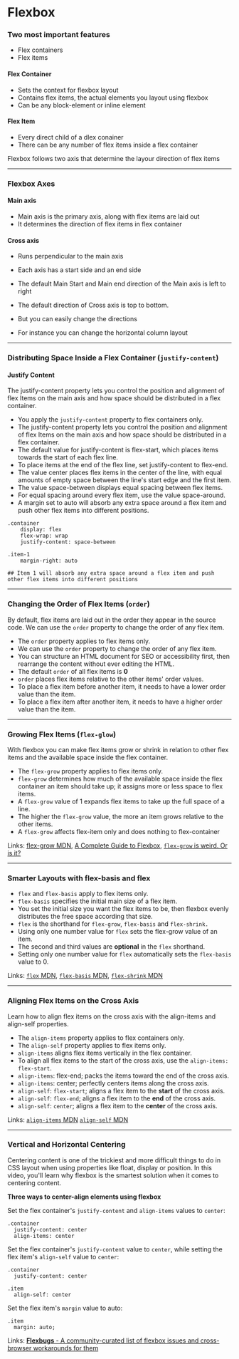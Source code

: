 # Flexbox

### Two most important features
- Flex containers
- Flex items

#### Flex Container
- Sets the context for flexbox layout
- Contains flex items, the actual elements you layout using flexbox
- Can be any block-element or inline element

#### Flex Item

- Every direct child of a dlex conainer
- There can be any number of flex items inside a flex container

Flexbox follows two axis that determine the layour direction of flex items

---


### Flexbox Axes

#### Main axis
- Main axis is the primary axis, along with flex items are laid out
- It determines the direction of flex items in flex container

#### Cross axis
- Runs perpendicular to the main axis

- Each axis has a start side and an end side
- The default Main Start and Main end direction of the Main axis is left to right
- The default direction of Cross axis is top to bottom.

- But you can easily change the directions
- For instance you can change the horizontal column layout

---


### Distributing Space Inside a Flex Container (`justify-content`)

#### Justify Content

The justify-content property lets you control the position and alignment of flex Items on the main axis and how space should be distributed in a flex container.

- You apply the `justify-content` property to flex containers only.
- The justify-content property lets you control the position and alignment of flex Items on the main axis and how space should be distributed in a flex container.
- The default value for justify-content is flex-start, which places items towards the start of each flex line.
- To place items at the end of the flex line, set justify-content to flex-end.
- The value center places flex items in the center of the line, with equal amounts of empty space between the line's start edge and the first item.
- The value space-between displays equal spacing between flex items.
- For equal spacing around every flex item, use the value space-around.
- A margin set to auto will absorb any extra space around a flex item and push other flex items into different positions.

```
.container
    display: flex
    flex-wrap: wrap
    justify-content: space-between

.item-1
    margin-right: auto

## Item 1 will absorb any extra space around a flex item and push other flex items into different positions
```

---


### Changing the Order of Flex Items (`order`)

By default, flex items are laid out in the order they appear in the source code. We can use the `order` property to change the order of any flex item.

- The `order` property applies to flex items only.
- We can use the `order` property to change the order of any flex item.
- You can structure an HTML document for SEO or accessibility first, then rearrange the content without ever editing the HTML.
- The default `order` of all flex items is **0**
- `order` places flex items relative to the other items' order values.
- To place a flex item before another item, it needs to have a lower order value than the item.
- To place a flex item after another item, it needs to have a higher order value than the item.

---

### Growing Flex Items (`flex-glow`)
With flexbox you can make flex items grow or shrink in relation to other flex items and the available space inside the flex container.

- The `flex-grow` property applies to flex items only.
- `flex-grow` determines how much of the available space inside the flex container an item should take up; it assigns more or less space to flex items.
- A `flex-grow` value of 1 expands flex items to take up the full space of a line.
- The higher the `flex-grow` value, the more an item grows relative to the other items.
- A `flex-grow` affects flex-item only and does nothing to flex-container

Links:
[flex-grow MDN](https://developer.mozilla.org/en-US/docs/Web/CSS/flex-grow?v=example),
[A Complete Guide to Flexbox](https://css-tricks.com/snippets/css/a-guide-to-flexbox/),
[`flex-grow` is weird. Or is it?](https://css-tricks.com/flex-grow-is-weird/)

---

### Smarter Layouts with flex-basis and flex

- `flex` and `flex-basis` apply to flex items only.
- `flex-basis` specifies the initial main size of a flex item.
- You set the initial size you want the flex items to be, then flexbox evenly distributes the free space according that size.
- `flex` is the shorthand for `flex-grow`, `flex-basis` and `flex-shrink.`
- Using only one number value for `flex` sets the flex-grow value of an item.
- The second and third values are **optional** in the `flex` shorthand.
- Setting only one number value for `flex` automatically sets the `flex-basis` value to 0.

Links:
[`flex` MDN](https://developer.mozilla.org/en-US/docs/Web/CSS/flex?v=example),
[`flex-basis` MDN](https://developer.mozilla.org/en-US/docs/Web/CSS/flex-basis?v=example),
[`flex-shrink` MDN](https://developer.mozilla.org/en-US/docs/Web/CSS/flex-shrink?v=example)

---


### Aligning Flex Items on the Cross Axis

Learn how to align flex items on the cross axis with the align-items and align-self properties.

- The `align-items` property applies to flex containers only.
- The `align-self` property applies to flex items only.
- `align-items` aligns flex items vertically in the flex container.
- To align all flex items to the start of the cross axis, use the `align-items: flex-start`.
- `align-items`: flex-end; packs the items toward the end of the cross axis.
- `align-items`: center; perfectly centers items along the cross axis.
- `align-self`: `flex-start`; aligns a flex item to the **start** of the cross axis.
- `align-self`: `flex-end`; aligns a flex item to the **end** of the cross axis.
- `align-self`: `center`; aligns a flex item to the **center** of the cross axis.

Links:
[`align-items` MDN](https://developer.mozilla.org/en-US/docs/Web/CSS/align-items?v=example)
[`align-self` MDN](https://developer.mozilla.org/en-US/docs/Web/CSS/align-self)

---

### Vertical and Horizontal Centering

Centering content is one of the trickiest and more difficult things to do in CSS layout when using properties like float, display or position. In this video, you'll learn why flexbox is the smartest solution when it comes to centering content.

**Three ways to center-align elements using flexbox**

Set the flex container's `justify-content` and `align-items` values to `center`:

```
.container
  justify-content: center
  align-items: center
```

Set the flex container's `justify-content` value to `center`, while setting the flex item's `align-self` value to `center`:
```
.container
  justify-content: center

.item
  align-self: center

```
Set the flex item's `margin` value to auto:

```
.item
  margin: auto;

```
Links:
[**Flexbugs** - A community-curated list of flexbox issues and cross-browser workarounds for them](https://github.com/philipwalton/flexbugs)
